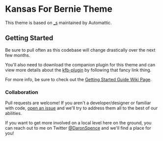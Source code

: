
Kansas For Bernie Theme
===
This theme is based on [_s](https://github.com/automattic/_s) maintained by Automattic.

Getting Started
---------------
Be sure to pull often as this codebase will change drastically over the next few months.

You'll also need to download the companion plugin for this theme and can view more details about the [kfb-plugin](https://github.com/kansasforbernie/kfb-plugin) by following that fancy link thing.

For more info, be sure to check out the [Getting Started Guide Wiki Page](https://github.com/kansasforbernie/kfb-theme/wiki/Getting-Started).

### Collaboration ###

Pull requests are welcome! If you aren't a developer/designer or familiar with code, [open an issue](https://github.com/kansasforbernie/kfb-theme/issues) and we'll try to address them all to the best of our abilities.

If you want to get more involved on a local level here on the ground, you can reach out to me on Twitter [@DaronSpence](https://twitter.com/daronspence) and we'll find a place for you!